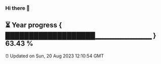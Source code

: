 ### Hi there 👋
⏳ Year progress { ███████████████████▁▁▁▁▁▁▁▁▁▁▁ } 63.43 %
---
⏰ Updated on Sun, 20 Aug 2023 12:10:54 GMT

